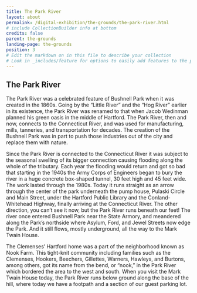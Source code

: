 ```yaml
---
title: The Park River
layout: about
permalink: /digital-exhibition/the-grounds/the-park-river.html
# include CollectionBuilder info at bottom
credits: false
parent: the-grounds
landing-page: the-grounds
position: 3
# Edit the markdown on in this file to describe your collection
# Look in _includes/feature for options to easily add features to the page
---
```


## The Park River
The Park River was a celebrated feature of Bushnell Park when it was created in the 1860s. Going by  the “Little River” and the “Hog River” earlier in its existence, the Park River was renamed to that when Jacob Wedinman planned his green oasis in the middle of Hartford. The Park River, then and now, connects to the Connecticut River, and was used for manufacturing, mills, tanneries, and transportation for decades. The creation of the Bushnell Park was in part to push those industries out of the city and replace them with nature. 

Since the Park River is connected to the Connecticut River it was subject to the seasonal swelling of its bigger connection causing flooding along the whole of the tributary. Each year the flooding would return and got so bad that starting in the 1940s the Army Corps of Engineers began to bury the river in a huge concrete box-shaped tunnel, 30 feet high and 45 feet wide. The work lasted through the 1980s. Today it runs straight as an arrow through the center of the park underneath the pump house, Pulaski Circle and Main Street, under the Hartford Public Library and the Conland-Whitehead Highway, finally arriving at the Connecticut River. The other direction, you can’t see it now, but the Park River runs beneath our feet! The river once entered Bushnell Park near the State Armory, and meandered along the Park’s northside where Asylum, Ford, and Jewel Streets now edge the Park. And it still flows, mostly underground, all the way to the Mark Twain House. 

The Clemenses’ Hartford home was a part of the neighborhood known as Nook Farm. This tight-knit community including families such as the Clemenses, Hookers, Beechers, Gillettes, Warners, Hawleys, and Burtons, among others, got its name from the bend, or “nook,” in the Park River which bordered the area to the west and south. When you visit the Mark Twain House today, the Park River runs below ground along the base of the hill, where today we have a footpath and a section of our guest parking lot. 